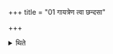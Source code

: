 +++
title = "01 गायत्रेण त्वा छन्दसा"

+++

<details><summary>थिते</summary>

गायत्रेण त्वा छन्दसा करोमीति प्रथमम् । त्रैष्टुभेनेति द्वितीयम् । जागतेनेति तृतीयम् १
</details>
